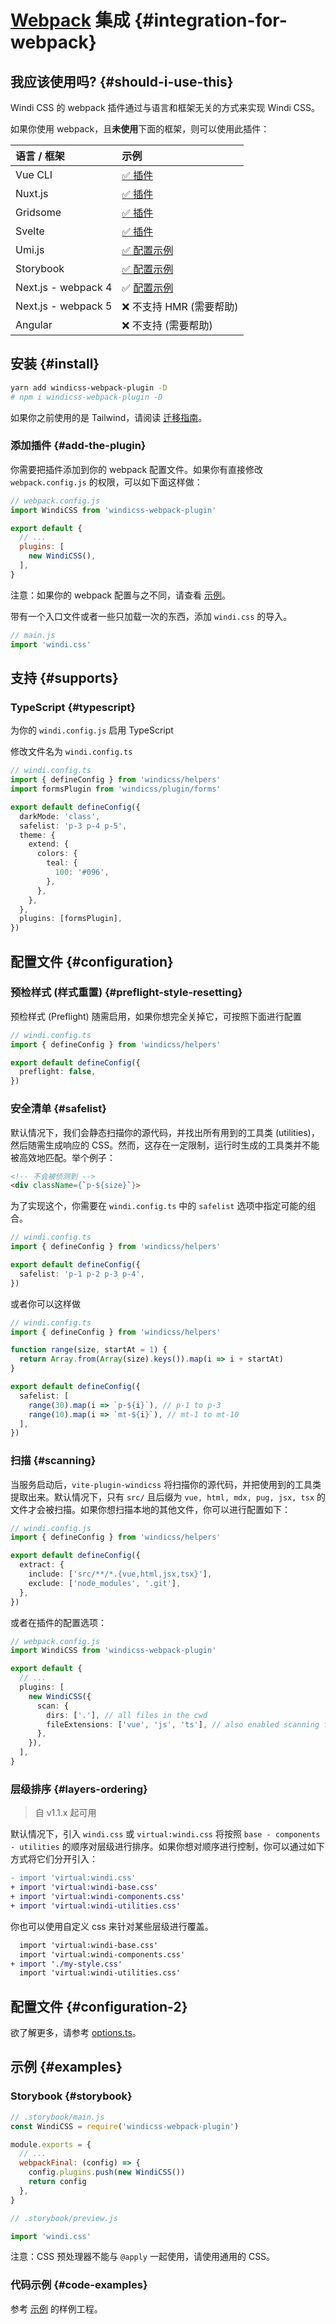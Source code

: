 <Logo name="webpack" class="logo-float-xl"/>

# [Webpack](https://webpack.js.org/) 集成 {#integration-for-webpack}

<PackageInfo name="windicss-webpack-plugin" author="harlan-zw" />

## 我应该使用吗? {#should-i-use-this}

Windi CSS 的 webpack 插件通过与语言和框架无关的方式来实现 Windi CSS。

如果你使用 webpack，且**未使用**下面的框架，则可以使用此插件：

| 语言 / 框架 |   示例 |
| :-------- | :----- |
| <Logo name="vue" class="inline"/> Vue CLI | [✅ 插件](/integrations/vue-cli.html) |
| <Logo name="nuxt" class="inline"/> Nuxt.js | [✅ 插件](/integrations/nuxt.html) |
| <Logo name="gridsome" class="inline"/> Gridsome | [✅ 插件](/integrations/gridsome.html) |
| <Logo name="svelte" class="inline"/> Svelte | [✅ 插件](/integrations/svelte.html) |
| Umi.js | [✅ 配置示例](https://github.com/windicss/windicss-webpack-plugin/tree/master/example/umijs) |
| Storybook | [✅ 配置示例](#storybook) |
| Next.js - webpack 4 | ✅ [配置示例](https://github.com/windicss/windicss-webpack-plugin/blob/master/example/next/next.config.js) |
| Next.js - webpack 5 | ❌ 不支持 HMR (需要帮助) |
| Angular | ❌ 不支持 (需要帮助) |

## 安装 {#install}

```bash
yarn add windicss-webpack-plugin -D
# npm i windicss-webpack-plugin -D
```

如果你之前使用的是 Tailwind，请阅读 [迁移指南](/guide/migration.html)。

### 添加插件 {#add-the-plugin}

你需要把插件添加到你的 webpack 配置文件。如果你有直接修改 `webpack.config.js` 的权限，可以如下面这样做：

```js
// webpack.config.js
import WindiCSS from 'windicss-webpack-plugin'

export default {
  // ...
  plugins: [
    new WindiCSS(),
  ],
}
```

注意：如果你的 webpack 配置与之不同，请查看 [示例](#code-examples)。

带有一个入口文件或者一些只加载一次的东西，添加 `windi.css` 的导入。

```ts
// main.js
import 'windi.css'
```

## 支持 {#supports}

### TypeScript {#typescript}

为你的 `windi.config.js` 启用 TypeScript

修改文件名为 `windi.config.ts`

```ts
// windi.config.ts
import { defineConfig } from 'windicss/helpers'
import formsPlugin from 'windicss/plugin/forms'

export default defineConfig({
  darkMode: 'class',
  safelist: 'p-3 p-4 p-5',
  theme: {
    extend: {
      colors: {
        teal: {
          100: '#096',
        },
      },
    },
  },
  plugins: [formsPlugin],
})
```

## 配置文件 {#configuration}

### 预检样式 (样式重置) {#preflight-style-resetting}

预检样式 (Preflight) 随需启用，如果你想完全关掉它，可按照下面进行配置

```ts
// windi.config.ts
import { defineConfig } from 'windicss/helpers'

export default defineConfig({
  preflight: false,
})
```

### 安全清单 {#safelist}

默认情况下，我们会静态扫描你的源代码，并找出所有用到的工具类 (utilities)，然后随需生成响应的 CSS。然而，这存在一定限制，运行时生成的工具类并不能被高效地匹配。举个例子：

```html
<!-- 不会被侦测到 -->
<div className={`p-${size}`}>
```

为了实现这个，你需要在 `windi.config.ts` 中的 `safelist` 选项中指定可能的组合。

```ts
// windi.config.ts
import { defineConfig } from 'windicss/helpers'

export default defineConfig({
  safelist: 'p-1 p-2 p-3 p-4',
})
```

或者你可以这样做

```ts
// windi.config.ts
import { defineConfig } from 'windicss/helpers'

function range(size, startAt = 1) {
  return Array.from(Array(size).keys()).map(i => i + startAt)
}

export default defineConfig({
  safelist: [
    range(30).map(i => `p-${i}`), // p-1 to p-3
    range(10).map(i => `mt-${i}`), // mt-1 to mt-10
  ],
})
```

### 扫描 {#scanning}

当服务启动后，`vite-plugin-windicss` 将扫描你的源代码，并把使用到的工具类提取出来。默认情况下，只有 `src/` 且后缀为 `vue, html, mdx, pug, jsx, tsx` 的文件才会被扫描。如果你想扫描本地的其他文件，你可以进行配置如下：

```ts
// windi.config.js
import { defineConfig } from 'windicss/helpers'

export default defineConfig({
  extract: {
    include: ['src/**/*.{vue,html,jsx,tsx}'],
    exclude: ['node_modules', '.git'],
  },
})
```

或者在插件的配置选项：

```ts
// webpack.config.js
import WindiCSS from 'windicss-webpack-plugin'

export default {
  // ...
  plugins: [
    new WindiCSS({
      scan: {
        dirs: ['.'], // all files in the cwd
        fileExtensions: ['vue', 'js', 'ts'], // also enabled scanning for js/ts
      },
    }),
  ],
}
```

### 层级排序 {#layers-ordering}

> 自 v1.1.x 起可用

默认情况下，引入 `windi.css` 或 `virtual:windi.css` 将按照 `base - components - utilities` 的顺序对层级进行排序。如果你想对顺序进行控制，你可以通过如下方式将它们分开引入：

```diff
- import 'virtual:windi.css'
+ import 'virtual:windi-base.css'
+ import 'virtual:windi-components.css'
+ import 'virtual:windi-utilities.css'
```

你也可以使用自定义 css 来针对某些层级进行覆盖。

```diff
  import 'virtual:windi-base.css'
  import 'virtual:windi-components.css'
+ import './my-style.css'
  import 'virtual:windi-utilities.css'
```

## 配置文件 {#configuration-2}

欲了解更多，请参考 [options.ts](https://github.com/windicss/vite-plugin-windicss/blob/main/packages/plugin-utils/src/options.ts)。

## 示例 {#examples}

### Storybook {#storybook}

```js
// .storybook/main.js
const WindiCSS = require('windicss-webpack-plugin')

module.exports = {
  // ...
  webpackFinal: (config) => {
    config.plugins.push(new WindiCSS())
    return config
  },
}
```

```js
// .storybook/preview.js

import 'windi.css'
```

注意：CSS 预处理器不能与 `@apply` 一起使用，请使用通用的 CSS。

### 代码示例 {#code-examples}

参考 [示例](https://github.com/windicss/windicss-webpack-plugin/tree/master/example) 的样例工程。
